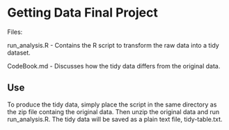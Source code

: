 # Getting Data Final Project


Files:

run_analysis.R - Contains the R script to transform the raw data into a tidy dataset.

CodeBook.md - Discusses how the tidy data differs from the original data.

## Use

To produce the tidy data, simply place the script in the same directory as the zip file containg the original data. Then unzip the original data and run run_analysis.R. The tidy data will be saved as a plain text file, tidy-table.txt.

